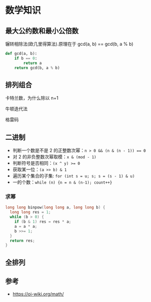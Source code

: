 # 数学知识

## 最大公约数和最小公倍数

辗转相除法(欧几里得算法).原理在于 gcd(a, b) == gcd(b, a % b)

```Python
def gcd(a, b):
    if b == 0:
        return a
    return gcd(b, a % b)
```

## 排列组合

卡特兰数，为什么除以 n+1

牛顿迭代法

格雷码

## 二进制

- 判断一个数是不是 2 的正整数次幂：`n > 0 && (n & (n - 1)) == 0`
- 对 2 的非负整数次幂取模：`x & (mod - 1)`
- 判断符号是否相同：`(x ^ y) >= 0`
- 获取某一位：`(a >> b) & 1`
- 遍历某个集合的子集: `for (int s = u; s; s = (s - 1) & u)`
- 一的个数：`while (n) {n = n & (n-1); count++}`

### 求幂

```C++
long long binpow(long long a, long long b) {
  long long res = 1;
  while (b > 0) {
    if (b & 1) res = res * a;
    a = a * a;
    b >>= 1;
  }
  return res;
}
```

## 全排列

## 参考

- https://oi-wiki.org/math/